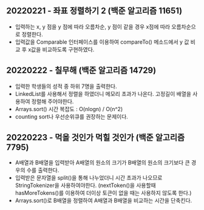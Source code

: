 ## 20220221 - 좌표 정렬하기 2 (백준 알고리즘 11651) 
- 입력하는 x, y 점을 y 점에 따라 오름차순, y 점이 같을 경우 x점에 따라 오름차순으로 정렬한다.
- 입력값을 Comparable 인터페이스를 이용하여 compareTo() 메소드에서 y 값 비교 후 x값을 비교하도록 구현하였다.

## 20220222 - 칠무해 (백준 알고리즘 14729)
- 입력한 학생들의 성적 중 하위 7명을 출력한다.
- LinkedList를 사용해서 정렬을 하였더니 메모리 초과가 나온다. 고정길이 배열을 사용하여 정렬해 주어야한다.
- Arrays.sort() 시간 복잡도 : O(nlogn) / O(n^2)
- counting sort나 우선순위큐를 권장하는 문제이다.

## 20220223 - 먹을 것인가 먹힐 것인가 (백준 알고리즘 7795)
- A배열과 B배열을 입력받아 A배열의 원소의 크기가 B배열의 원소의 크기보다 큰 경우의 수를 출력한다.
- 입력받은 문자열을 split()을 통해 나누었더니 시간 초과가 나오므로 StringTokenizer을 사용하여야한다. 
  (nextToken()을 사용할때 hasMoreTokens()를 이용하여 더이상 토큰이 없을 때는 사용하지 않도록 한다.)
- Arrays.sort()로 B배열을 정렬하여 A배열과 B배열을 비교하는 시간을 단축킨다.

